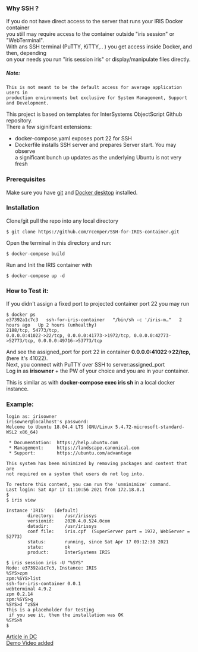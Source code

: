### Why SSH ?
If you do not have direct access to the server that runs your IRIS Docker container   
you still may require access to the container outside "iris session" or "WebTerminal".   
With ans SSH terminal (PuTTY, KiTTY,.. ) you get access inside Docker, and then, depending    
on your needs you run "iris session iris" or display/manipulate files directly.

##### Note:
~~~
This is not meant to be the default access for average application users in   
production environments but exclusive for System Management, Support and Development. 
~~~

This project is based on templates for InterSystems ObjectScript Github repository.  
There a few siginifcant extensions:  
- docker-compose.yaml exposes port 22 for SSH   
- Dockerfile installs SSH server and prepares Server start. You may observe    
  a significant bunch up updates as the underlying Ubuntu is not very fresh  

### Prerequisites  
Make sure you have [git](https://git-scm.com/book/en/v2/Getting-Started-Installing-Git) and [Docker desktop](https://www.docker.com/products/docker-desktop) installed.
### Installation   
Clone/git pull the repo into any local directory  
```
$ git clone https://github.com/rcemper/SSH-for-IRIS-container.git   
```
Open the terminal in this directory and run:   
```
$ docker-compose build
```
Run and Init the IRIS container with   
```
$ docker-compose up -d 
```

### How to Test it:
If you didn't assign a fixed port to projected container port 22 you may run
```
$ docker ps
e37392a1c7c3   ssh-for-iris-container   "/bin/sh -c '/iris-m…"   2 hours ago   Up 2 hours (unhealthy)   
2188/tcp, 54773/tcp,    
0.0.0.0:41022->22/tcp, 0.0.0.0:41773->1972/tcp, 0.0.0.0:42773->52773/tcp, 0.0.0.0:49716->53773/tcp   
```
And see the assigned_port for port 22 in container **0.0.0.0:41022->22/tcp,**(here it's 41022).   
Next, you connect with PuTTY over SSH to server:assigned_port   
Log in as **irisowner** + the PW of your choice and you are in your container.   

This is similar as with **docker-compose exec iris sh**  in a local docker instance.   

### Example:
```
login as: irisowner
irisowner@localhost's password:
Welcome to Ubuntu 18.04.4 LTS (GNU/Linux 5.4.72-microsoft-standard-WSL2 x86_64)

 * Documentation:  https://help.ubuntu.com
 * Management:     https://landscape.canonical.com
 * Support:        https://ubuntu.com/advantage

This system has been minimized by removing packages and content that are
not required on a system that users do not log into.

To restore this content, you can run the 'unminimize' command.
Last login: Sat Apr 17 11:10:56 2021 from 172.18.0.1
$
$ iris view

Instance 'IRIS'   (default)
        directory:    /usr/irissys
        versionid:    2020.4.0.524.0com
        datadir:      /usr/irissys
        conf file:    iris.cpf  (SuperServer port = 1972, WebServer = 52773)
        status:       running, since Sat Apr 17 09:12:38 2021
        state:        ok
        product:      InterSystems IRIS

$ iris session iris -U "%SYS"
Node: e37392a1c7c3, Instance: IRIS
%SYS>zpm
zpm:%SYS>list
ssh-for-iris-container 0.0.1
webterminal 4.9.2
zpm 0.2.14
zpm:%SYS>q   
%SYS>d ^zSSH   
This is a placeholder for testing    
 if you see it, then the installation was OK   
%SYS>h
$
```

[Article in DC](https://community.intersystems.com/post/ssh-iris-container)     
[Demo Video added](https://www.youtube.com/watch?v=fC61EPdTDQQ)  
  
